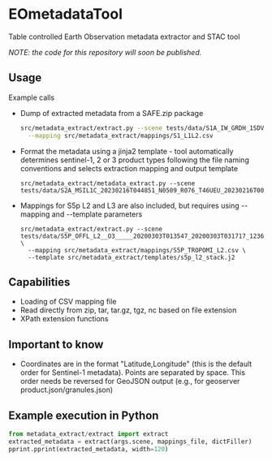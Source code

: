 # EOmetadataTool
Table controlled Earth Observation metadata extractor and STAC tool

*NOTE: the code for this repository will soon be published.*

## Usage
Example calls
* Dump of extracted metadata from a SAFE.zip package
  ```bash
  src/metadata_extract/extract.py --scene tests/data/S1A_IW_GRDH_1SDV_20220621T075323_20220621T075348_043758_053961_0000.SAFE.zip \
    --mapping src/metadata_extract/mappings/S1_L1L2.csv
  ```
* Format the metadata using a jinja2 template - tool automatically determines sentinel-1, 2 or 3 product types following the file naming conventions and selects extraction mapping and output template
  ```
  src/metadata_extract/metadata_extract.py --scene tests/data/S2A_MSIL1C_20230216T044851_N0509_R076_T46UEU_20230216T000000.SAFE.zip
  ```

* Mappings for S5p L2 and L3 are also included, but requires using --mapping and --template parameters
  ```
  src/metadata_extract/extract.py --scene tests/data/S5P_OFFL_L2__O3_____20200303T013547_20200303T031717_12367_01_010107_20200306T053811.nc  \
    --mapping src/metadata_extract/mappings/S5P_TROPOMI_L2.csv \
    --template src/metadata_extract/templates/s5p_l2_stack.j2
  ```

## Capabilities
* Loading of CSV mapping file
* Read directly from zip, tar, tar.gz, tgz, nc based on file extension
* XPath extension functions

## Important to know
* Coordinates are in the format "Latitude,Longitude" (this is the default order for Sentinel-1 metadata). Points are separated by space. This order needs be reversed for GeoJSON output (e.g., for geoserver product.json/granules.json)

## Example execution in Python
```python
from metadata_extract/extract import extract
extracted_metadata = extract(args.scene, mappings_file, dictFiller)
pprint.pprint(extracted_metadata, width=120)

```
